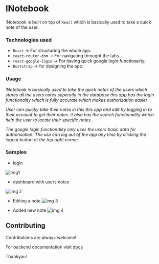
# INotebook

INotebook is built on top of `React` which is basically used to take a quick note of the user.

### Technologies used
- `React` -> For structuring the whole app.
- `react-router-dom` -> For navigating throught the tabs.
- `react-google-login` -> For having quick google login functionality. 
- `Bootstrap` -> for designing the app.

### Usage
*INotebook is basically used to take the quick notes of the users which stores all the users notes seperatly in the database this app has the login functionality which is fully accurate which makes authorization easier*.

*User can quicky take their notes in this this app and edit by logging in to their account to get their notes. It also has the search functionality which help the user to locate their specific notes*.

*The google login functionality only uses the users basic data for authorisation. The use can log out of the app any time by clicking the logout button at the top right corner*. 

### Samples
- login

![Img1](https://snipboard.io/6pQJfH.jpg)
- dashboard with users notes

![img 2](https://snipboard.io/0Qk2Nq.jpg)


- Editing a note
![img 3](https://snipboard.io/Ht7rhZ.jpg)

- Added new note
![img 4](https://snipboard.io/NUpaAG.jpg)


## Contributing

Contributions are always welcome!

For backend documentation visit [docs](https://github.com/vikas-viki/iNotebook-backend)

Thankyou!

